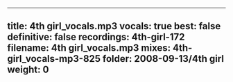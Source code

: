 
---
title: 4th girl_vocals.mp3
vocals: true
best: false
definitive: false
recordings: 4th-girl-172
filename: 4th girl_vocals.mp3
mixes: 4th-girl_vocals-mp3-825
folder: 2008-09-13/4th girl
weight: 0
---
